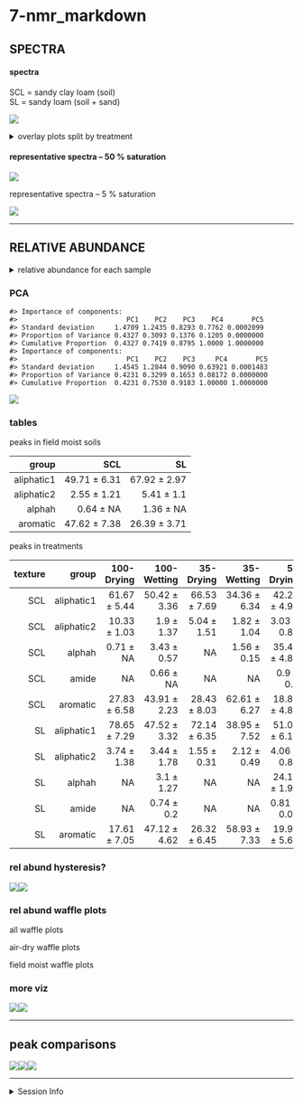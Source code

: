 7-nmr\_markdown
================

## SPECTRA

#### spectra

SCL = sandy clay loam (soil)  
SL = sandy loam (soil + sand)

![](images/7b-nmr_markdown/nmr_spectra_overlay-1.png)<!-- -->

<details>

<summary>overlay plots split by treatment</summary>

![](images/7b-nmr_markdown/nmr_spectra_fm-1.png)<!-- -->

![](images/7b-nmr_markdown/nmr_spectra-1.png)<!-- -->![](images/7b-nmr_markdown/nmr_spectra-2.png)<!-- -->![](images/7b-nmr_markdown/nmr_spectra-3.png)<!-- -->![](images/7b-nmr_markdown/nmr_spectra-4.png)<!-- -->![](images/7b-nmr_markdown/nmr_spectra-5.png)<!-- -->

</details>

#### representative spectra – 50 % saturation

![](images/7b-nmr_markdown/nmr_spectra_50_perc-1.png)<!-- -->

representative spectra – 5 % saturation

![](images/7b-nmr_markdown/nmr_spectra_5_perc-1.png)<!-- -->

-----

## RELATIVE ABUNDANCE

<details>

<summary>relative abundance for each sample</summary>

![](images/7b-nmr_markdown/peaks-1.png)<!-- -->![](images/7b-nmr_markdown/peaks-2.png)<!-- -->

</details>

### PCA

    #> Importance of components:
    #>                           PC1    PC2    PC3    PC4       PC5
    #> Standard deviation     1.4709 1.2435 0.8293 0.7762 0.0002099
    #> Proportion of Variance 0.4327 0.3093 0.1376 0.1205 0.0000000
    #> Cumulative Proportion  0.4327 0.7419 0.8795 1.0000 1.0000000
    #> Importance of components:
    #>                           PC1    PC2    PC3     PC4       PC5
    #> Standard deviation     1.4545 1.2844 0.9090 0.63921 0.0001483
    #> Proportion of Variance 0.4231 0.3299 0.1653 0.08172 0.0000000
    #> Cumulative Proportion  0.4231 0.7530 0.9183 1.00000 1.0000000

![](images/7b-nmr_markdown/nmr_pca-1.png)<!-- -->

### tables

peaks in field moist soils

|      group |          SCL |           SL |
| ---------: | -----------: | -----------: |
| aliphatic1 | 49.71 ± 6.31 | 67.92 ± 2.97 |
| aliphatic2 |  2.55 ± 1.21 |   5.41 ± 1.1 |
|     alphah |    0.64 ± NA |    1.36 ± NA |
|   aromatic | 47.62 ± 7.38 | 26.39 ± 3.71 |

peaks in treatments

| texture |      group |   100-Drying |  100-Wetting |    35-Drying |   35-Wetting |     5-Drying |    5-Wetting |    50-Drying |    50-Wetting |    75-Drying |   75-Wetting |
| ------: | ---------: | -----------: | -----------: | -----------: | -----------: | -----------: | -----------: | -----------: | ------------: | -----------: | -----------: |
|     SCL | aliphatic1 | 61.67 ± 5.44 | 50.42 ± 3.36 | 66.53 ± 7.69 | 34.36 ± 6.34 | 42.28 ± 4.92 | 32.25 ± 6.61 | 72.66 ± 3.47 | 52.31 ± 10.09 | 57.27 ± 4.09 | 41.03 ± 9.98 |
|     SCL | aliphatic2 | 10.33 ± 1.03 |   1.9 ± 1.37 |  5.04 ± 1.51 |  1.82 ± 1.04 |  3.03 ± 0.81 |  1.74 ± 0.75 | 10.48 ± 1.96 |    4.41 ± 0.9 |  7.79 ± 5.93 |  7.83 ± 7.38 |
|     SCL |     alphah |    0.71 ± NA |  3.43 ± 0.57 |           NA |  1.56 ± 0.15 | 35.42 ± 4.85 | 36.51 ± 4.23 |           NA |      2.11 ± 1 |  3.73 ± 0.48 |  3.06 ± 0.52 |
|     SCL |      amide |           NA |    0.66 ± NA |           NA |           NA |    0.9 ± 0.2 |  0.86 ± 0.05 |           NA |   0.92 ± 0.13 |    0.41 ± NA |           NA |
|     SCL |   aromatic | 27.83 ± 6.58 | 43.91 ± 2.23 | 28.43 ± 8.03 | 62.61 ± 6.27 | 18.82 ± 4.89 | 29.07 ± 3.65 | 16.86 ± 3.38 | 41.81 ± 10.41 | 31.88 ± 2.02 | 49.1 ± 16.34 |
|      SL | aliphatic1 | 78.65 ± 7.29 | 47.52 ± 3.32 | 72.14 ± 6.35 | 38.95 ± 7.52 | 51.08 ± 6.11 | 41.98 ± 6.99 | 77.29 ± 3.73 |  32.55 ± 6.97 | 76.63 ± 6.03 | 26.08 ± 3.36 |
|      SL | aliphatic2 |  3.74 ± 1.38 |  3.44 ± 1.78 |  1.55 ± 0.31 |  2.12 ± 0.49 |  4.06 ± 0.82 |   2.86 ± 1.2 |  6.11 ± 1.81 |   3.11 ± 0.58 |  3.47 ± 0.96 |  1.93 ± 0.37 |
|      SL |     alphah |           NA |   3.1 ± 1.27 |           NA |           NA | 24.11 ± 1.98 | 31.23 ± 4.93 |           NA |            NA |           NA |           NA |
|      SL |      amide |           NA |   0.74 ± 0.2 |           NA |           NA |  0.81 ± 0.07 |    1.06 ± NA |           NA |            NA |           NA |           NA |
|      SL |   aromatic | 17.61 ± 7.05 | 47.12 ± 4.62 | 26.32 ± 6.45 | 58.93 ± 7.33 | 19.95 ± 5.62 | 23.72 ± 5.53 | 16.61 ± 4.22 |  64.33 ± 7.09 |   19.9 ± 5.5 |    72 ± 3.65 |

### rel abund hysteresis?

![](images/7b-nmr_markdown/unnamed-chunk-5-1.png)<!-- -->![](images/7b-nmr_markdown/unnamed-chunk-5-2.png)<!-- -->

### rel abund waffle plots

all waffle plots

air-dry waffle plots

field moist waffle plots

### more viz

![](images/7b-nmr_markdown/relabund_bubble-1.png)<!-- -->![](images/7b-nmr_markdown/relabund_bubble-2.png)<!-- -->

-----

## peak comparisons

![](images/7b-nmr_markdown/peak_comparisons-1.png)<!-- -->![](images/7b-nmr_markdown/peak_comparisons-2.png)<!-- -->![](images/7b-nmr_markdown/peak_comparisons-3.png)<!-- -->

-----

<details>

<summary>Session Info</summary>

date run: 2020-07-22

    #> R version 4.0.2 (2020-06-22)
    #> Platform: x86_64-apple-darwin17.0 (64-bit)
    #> Running under: macOS Catalina 10.15.6
    #> 
    #> Matrix products: default
    #> BLAS:   /Library/Frameworks/R.framework/Versions/4.0/Resources/lib/libRblas.dylib
    #> LAPACK: /Library/Frameworks/R.framework/Versions/4.0/Resources/lib/libRlapack.dylib
    #> 
    #> locale:
    #> [1] en_US.UTF-8/en_US.UTF-8/en_US.UTF-8/C/en_US.UTF-8/en_US.UTF-8
    #> 
    #> attached base packages:
    #> [1] stats     graphics  grDevices utils     datasets  methods   base     
    #> 
    #> other attached packages:
    #>  [1] patchwork_1.0.1    soilpalettes_0.1.0 forcats_0.5.0      stringr_1.4.0     
    #>  [5] dplyr_1.0.0        purrr_0.3.4        readr_1.3.1        tidyr_1.1.0       
    #>  [9] tibble_3.0.3       tidyverse_1.3.0    ggbiplot_0.55      picarro.data_0.1.1
    #> [13] drake_7.12.4       multcomp_1.4-13    TH.data_1.0-10     MASS_7.3-51.6     
    #> [17] survival_3.1-12    mvtnorm_1.1-1      agricolae_1.3-3    car_3.0-8         
    #> [21] carData_3.0-4      nlme_3.1-148       stringi_1.4.6      ggExtra_0.9       
    #> [25] ggalt_0.4.0        ggplot2_3.3.2      reshape2_1.4.4     knitr_1.29        
    #> [29] qwraps2_0.4.2      cowplot_1.0.0      data.table_1.12.8  Rmisc_1.5         
    #> [33] plyr_1.8.6         lattice_0.20-41    luzlogr_0.2.0      lubridate_1.7.9   
    #> [37] readxl_1.3.1      
    #> 
    #> loaded via a namespace (and not attached):
    #>  [1] colorspace_1.4-1   ellipsis_0.3.1     rio_0.5.16         fs_1.4.2          
    #>  [5] rstudioapi_0.11    farver_2.0.3       fansi_0.4.1        xml2_1.3.2        
    #>  [9] codetools_0.2-16   splines_4.0.2      extrafont_0.17     jsonlite_1.7.0    
    #> [13] broom_0.7.0        Rttf2pt1_1.3.8     dbplyr_1.4.4       cluster_2.1.0     
    #> [17] shiny_1.5.0        httr_1.4.2         compiler_4.0.2     backports_1.1.8   
    #> [21] assertthat_0.2.1   Matrix_1.2-18      fastmap_1.0.1      cli_2.0.2         
    #> [25] later_1.1.0.1      htmltools_0.5.0    prettyunits_1.1.1  tools_4.0.2       
    #> [29] igraph_1.2.5       gtable_0.3.0       glue_1.4.1         maps_3.3.0        
    #> [33] Rcpp_1.0.5         cellranger_1.1.0   vctrs_0.3.2        extrafontdb_1.0   
    #> [37] xfun_0.15          rvest_0.3.5        openxlsx_4.1.5     mime_0.9          
    #> [41] miniUI_0.1.1.1     lifecycle_0.2.0    zoo_1.8-8          scales_1.1.1      
    #> [45] hms_0.5.3          promises_1.1.1     parallel_4.0.2     proj4_1.0-10      
    #> [49] sandwich_2.5-1     RColorBrewer_1.1-2 yaml_2.2.1         curl_4.3          
    #> [53] labelled_2.5.0     highr_0.8          klaR_0.6-15        AlgDesign_1.2.0   
    #> [57] filelock_1.0.2     zip_2.0.4          storr_1.2.1        rlang_0.4.7       
    #> [61] pkgconfig_2.0.3    evaluate_0.14      labeling_0.3       tidyselect_1.1.0  
    #> [65] magrittr_1.5       R6_2.4.1           generics_0.0.2     base64url_1.4     
    #> [69] combinat_0.0-8     DBI_1.1.0          txtq_0.2.3         mgcv_1.8-31       
    #> [73] pillar_1.4.6       haven_2.3.1        foreign_0.8-80     withr_2.2.0       
    #> [77] abind_1.4-5        ash_1.0-15         modelr_0.1.8       crayon_1.3.4      
    #> [81] questionr_0.7.1    KernSmooth_2.23-17 rmarkdown_2.3      progress_1.2.2    
    #> [85] grid_4.0.2         blob_1.2.1         reprex_0.3.0       digest_0.6.25     
    #> [89] xtable_1.8-4       httpuv_1.5.4       munsell_0.5.0

</details>

